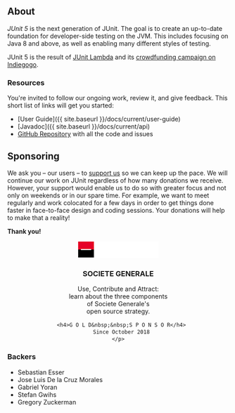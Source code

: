 ## About

*JUnit 5* is the next generation of JUnit.
The goal is to create an up-to-date foundation for developer-side testing on the JVM.
This includes focusing on Java 8 and above, as well as enabling many different styles of testing.

JUnit 5 is the result of [JUnit Lambda](http://junit.org/junit4/junit-lambda.html) and its [crowdfunding campaign on Indiegogo](http://junit.org/junit4/junit-lambda-campaign.html).


### Resources

You're invited to follow our ongoing work, review it, and give feedback. This short list of links will get you started:

- [User Guide]({{ site.baseurl }}/docs/current/user-guide)
- [Javadoc]({{ site.baseurl }}/docs/current/api)
- [GitHub Repository](https://github.com/junit-team/junit5/) with all the code and issues

## Sponsoring

We ask you – our users – to [support us](https://steadyhq.com/en/junit) so we can keep up the pace.
We will continue our work on JUnit regardless of how many donations we receive.
However, your support would enable us to do so with greater focus and not only on weekends or in our spare time.
For example, we want to meet regularly and work colocated for a few days in order to get things done faster in face-to-face design and coding sessions.
Your donations will help to make that a reality!

**Thank you!**

<div align="center">
  <div class="card" onclick="location.href='https://www.societegenerale.com/en/digital-and-innovation/tech-culture-it';">
    <p>
      <img src="assets/img/sponsor-logo-SocieteGenerale.png.png" alt="SOCIETE GENERALE">
    </p>
    <p>
      <h3>SOCIETE GENERALE</h3>
      Use, Contribute and Attract:<br>learn about the three components<br>of Societe Generale's<br>open source strategy.

      <h4>G O L D&nbsp;&nbsp;S P O N S O R</h4>
      Since October 2018
    </p>
  </div>
</div>

### Backers

- Sebastian Esser
- Jose Luis De la Cruz Morales
- Gabriel Yoran
- Stefan Gwihs
- Gregory Zuckerman
